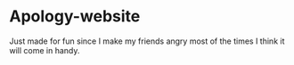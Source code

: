 # Apology-website
Just made for fun since I make my friends angry most of the times I think it will come in handy.
